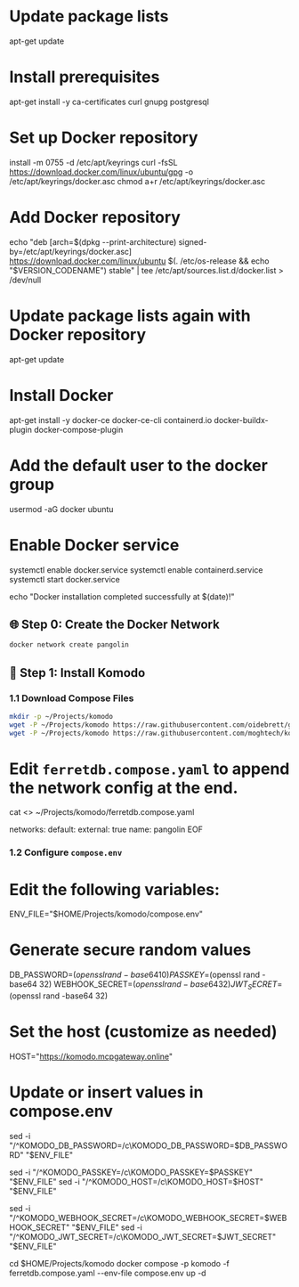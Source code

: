# Update package lists
apt-get update

# Install prerequisites
apt-get install -y ca-certificates curl gnupg postgresql 

# Set up Docker repository
install -m 0755 -d /etc/apt/keyrings
curl -fsSL https://download.docker.com/linux/ubuntu/gpg -o /etc/apt/keyrings/docker.asc
chmod a+r /etc/apt/keyrings/docker.asc

# Add Docker repository
echo "deb [arch=$(dpkg --print-architecture) signed-by=/etc/apt/keyrings/docker.asc] https://download.docker.com/linux/ubuntu $(. /etc/os-release && echo "$VERSION_CODENAME") stable" | tee /etc/apt/sources.list.d/docker.list > /dev/null

# Update package lists again with Docker repository
apt-get update

# Install Docker
apt-get install -y docker-ce docker-ce-cli containerd.io docker-buildx-plugin docker-compose-plugin

# Add the default user to the docker group
usermod -aG docker ubuntu

# Enable Docker service
systemctl enable docker.service
systemctl enable containerd.service
systemctl start docker.service

echo "Docker installation completed successfully at $(date)!"


## 🌐 Step 0: Create the Docker Network

```bash
docker network create pangolin
````

## 🧱 Step 1: Install Komodo

### 1.1 Download Compose Files

```bash
mkdir -p ~/Projects/komodo
wget -P ~/Projects/komodo https://raw.githubusercontent.com/oidebrett/getcontextware/blob/main/ferretdb.compose.yaml
wget -P ~/Projects/komodo https://raw.githubusercontent.com/moghtech/komodo/main/compose/compose.env
```

# Edit `ferretdb.compose.yaml` to append the network config at the end.
cat <<EOF >> ~/Projects/komodo/ferretdb.compose.yaml

networks:
  default:
    external: true
    name: pangolin
EOF

### 1.2 Configure `compose.env`

# Edit the following variables:

ENV_FILE="$HOME/Projects/komodo/compose.env"

# Generate secure random values
DB_PASSWORD=$(openssl rand -base64 10)
PASSKEY=$(openssl rand -base64 32)
WEBHOOK_SECRET=$(openssl rand -base64 32)
JWT_SECRET=$(openssl rand -base64 32)

# Set the host (customize as needed)
HOST="https://komodo.mcpgateway.online"

# Update or insert values in compose.env
sed -i "/^KOMODO_DB_PASSWORD=/c\KOMODO_DB_PASSWORD=$DB_PASSWORD" "$ENV_FILE"

sed -i "/^KOMODO_PASSKEY=/c\KOMODO_PASSKEY=$PASSKEY" "$ENV_FILE"
sed -i "/^KOMODO_HOST=/c\KOMODO_HOST=$HOST" "$ENV_FILE"

sed -i "/^KOMODO_WEBHOOK_SECRET=/c\KOMODO_WEBHOOK_SECRET=$WEBHOOK_SECRET" "$ENV_FILE"
sed -i "/^KOMODO_JWT_SECRET=/c\KOMODO_JWT_SECRET=$JWT_SECRET" "$ENV_FILE"


cd $HOME/Projects/komodo
docker compose -p komodo -f ferretdb.compose.yaml --env-file compose.env up -d
```